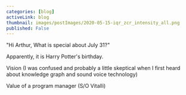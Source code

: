 ```yaml
---
categories: [blog]
activeLink: blog
thumbnail: images/postImages/2020-05-15-iqr_zcr_intensity_all.png
published: False
---
```


"Hi Arthur, What is special about July 31?"

Apparently, it is Harry Potter's birthday. 


Vision (I was confused and probably a little skeptical when I first heard about knowledge graph and sound voice technology)

Value of a program manager (S/O Vitalli)